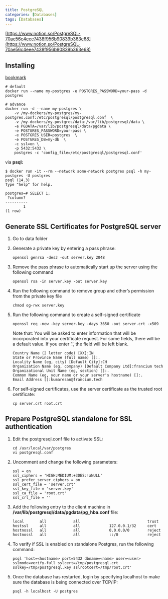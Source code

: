 ```yaml
---
title: PostgreSQL
categories: [Databases]
tags: [Databases]
---
```


[https://www.notion.so/PostgreSQL-70ae56c4eee7438f956b90839b363e68](https://www.notion.so/PostgreSQL-70ae56c4eee7438f956b90839b363e68)


## Installing


[bookmark](https://hub.docker.com/_/postgres)


```shell
# default
docker run --name my-postgres -e POSTGRES_PASSWORD=your-pass -d postgres

# advance
docker run -d --name my-postgres \
	-v /my-dockers/my-postgres/my-postgres.conf:/etc/postgresql/postgresql.conf  \
	-v /my-dockers/my-postgres/data:/var/lib/postgresql/data \
	-e PGDATA=/var/lib/postgresql/data/pgdata \
	-e POSTGRES_PASSWORD=your-pass \
	-e POSTGRES_USER=postgres  \
	-e POSTGRES_DB=my-db  \
	-c ssl=on \
	-p 5432:5432 \
	postgres -c 'config_file=/etc/postgresql/postgresql.conf'
```


via **psql:**


```shell
$ docker run -it --rm --network some-network postgres psql -h my-postgres -U postgres
psql (14.3)
Type "help" for help.

postgres=# SELECT 1;
 ?column? 
----------
        1
(1 row)
```


## **Generate SSL Certificates for PostgreSQL server**

1. Go to data folder
2. Generate a private key by entering a pass phrase:

	```shell
	openssl genrsa -des3 -out server.key 2048
	```

3. Remove the pass phrase to automatically start up the server using the following command

	```shell
	openssl rsa -in server.key -out server.key
	```

4. Run the following command to remove group and other’s permission from the private key file

	```shell
	chmod og-rwx server.key
	```

5. Run the following command to create a self-signed certificate

	```shell
	openssl req -new -key server.key -days 3650 -out server.crt -x509
	```


	Note that: You will be asked to enter information that will be incorporated into your certificate request. For some fields, there will be a default value. If you enter ‘.’, the field will be left blank.


	```shell
	Country Name (2 letter code) [XX]:IN
	State or Province Name (full name) []:.
	Locality Name (eg, city) [Default City]:CH
	Organization Name (eg, company) [Default Company Ltd]:francium tech Organizational Unit Name (eg, section) []:.
	Common Name (eg, your name or your server's hostname) []:.
	Email Address []:kumaresan@francium.tech
	```

6. For self-signed certificates, use the server certificate as the trusted root certificate:

	```shell
	cp server.crt root.crt
	```


## **Prepare PostgreSQL standalone for SSL authentication**

1. Edit the postgresql.conf file to activate SSL:

	```shell
	cd /usr/local/var/postgres
	vi postgresql.conf
	```

2. Uncomment and change the following parameters:

	```shell
	ssl = on
	ssl_ciphers = 'HIGH:MEDIUM:+3DES:!aNULL'
	ssl_prefer_server_ciphers = on
	ssl_cert_file = 'server.crt'
	ssl_key_file = 'server.key'
	ssl_ca_file = 'root.crt'
	ssl_crl_file = ''
	```

3. Add the following entry to the client machine in **/var/lib/postgresql/data/pgdata/pg_hba.conf** file:

	```shell
	local       all            all                              trust
	hostssl     all            all             127.0.0.1/32     cert
	hostnossl   all            all             0.0.0.0/0        reject
	hostnossl   all            all             ::/0             reject
	```


4. To verify if SSL is enabled on standalone Postgres, run the following command:


	```shell
	psql 'host=<hostname> port=5432 dbname=<name> user=<user> sslmode=verify-full sslcert=/tmp/postgresql.crt sslkey=/tmp/postgresql.key sslrootcert=/tmp/root.crt'
	```


5. Once the database has restarted, login by specifying localhost to make sure the database is being connected over TCP/IP:


	```shell
	psql -h localhost -U postgres
	```

